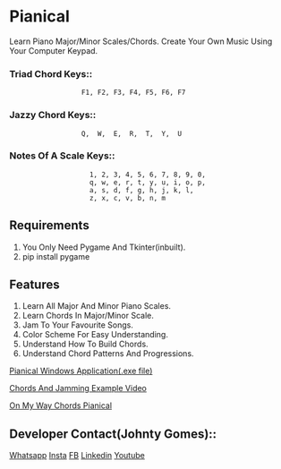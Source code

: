 # Pianical
Learn Piano Major/Minor Scales/Chords. Create Your Own Music Using Your Computer Keypad.

### Triad Chord Keys::
                      F1, F2, F3, F4, F5, F6, F7
### Jazzy Chord Keys::
                      Q,  W,  E,  R,  T,  Y,  U

### Notes Of A Scale Keys::
                        1, 2, 3, 4, 5, 6, 7, 8, 9, 0, 
                        q, w, e, r, t, y, u, i, o, p,
                        a, s, d, f, g, h, j, k, l,
                        z, x, c, v, b, n, m
                        
## Requirements
1. You Only Need Pygame And Tkinter(inbuilt).
2. pip install pygame

## Features
1. Learn All Major And Minor Piano Scales.
2. Learn Chords In Major/Minor Scale.
3. Jam To Your Favourite Songs.
4. Color Scheme For Easy Understanding.
5. Understand How To Build Chords.
6. Understand Chord Patterns And Progressions.

[Pianical Windows Application(.exe file)](https://drive.google.com/file/d/19St_YspY8KqPLPgyydqqhMfeay2Jp1yR/view?usp=sharing)

[Chords And Jamming Example Video](https://www.youtube.com/watch?v=B0TjbzHoWek)

[On My Way Chords Pianical](https://www.youtube.com/watch?v=z89nB4Fn2t8)

## Developer Contact(Johnty Gomes)::
[Whatsapp](api.whatsapp.send?phone=+919773211427)
[Insta](http://instagram.com/johntygomes7)
[FB](https://www.facebook.com/guitarical.guy.7/)
[Linkedin](https://www.linkedin.com/in/johnty-g-315946b9/)
[Youtube](https://www.youtube.com/c/GuitaricalMaster/)



